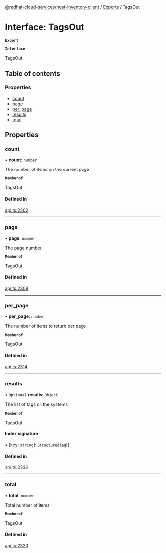 [@redhat-cloud-services/host-inventory-client](../README.md) / [Exports](../modules.md) / TagsOut

# Interface: TagsOut

**`Export`**

**`Interface`**

TagsOut

## Table of contents

### Properties

- [count](TagsOut.md#count)
- [page](TagsOut.md#page)
- [per\_page](TagsOut.md#per_page)
- [results](TagsOut.md#results)
- [total](TagsOut.md#total)

## Properties

### count

• **count**: `number`

The number of items on the current page

**`Memberof`**

TagsOut

#### Defined in

[api.ts:2302](https://github.com/RedHatInsights/javascript-clients/blob/master/packages/host-inventory/api.ts#L2302)

___

### page

• **page**: `number`

The page number

**`Memberof`**

TagsOut

#### Defined in

[api.ts:2308](https://github.com/RedHatInsights/javascript-clients/blob/master/packages/host-inventory/api.ts#L2308)

___

### per\_page

• **per\_page**: `number`

The number of items to return per page

**`Memberof`**

TagsOut

#### Defined in

[api.ts:2314](https://github.com/RedHatInsights/javascript-clients/blob/master/packages/host-inventory/api.ts#L2314)

___

### results

• `Optional` **results**: `Object`

The list of tags on the systems

**`Memberof`**

TagsOut

#### Index signature

▪ [key: `string`]: [`StructuredTag`](StructuredTag.md)[]

#### Defined in

[api.ts:2326](https://github.com/RedHatInsights/javascript-clients/blob/master/packages/host-inventory/api.ts#L2326)

___

### total

• **total**: `number`

Total number of items

**`Memberof`**

TagsOut

#### Defined in

[api.ts:2320](https://github.com/RedHatInsights/javascript-clients/blob/master/packages/host-inventory/api.ts#L2320)
